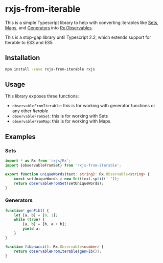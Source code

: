 # rxjs-from-iterable


This is a simple Typescript library to help with converting iterables like [Sets](https://developer.mozilla.org/en-US/docs/Web/JavaScript/Reference/Global_Objects/Set), [Maps](https://developer.mozilla.org/en-US/docs/Web/JavaScript/Reference/Global_Objects/Map), and [Generators](https://developer.mozilla.org/en-US/docs/Web/JavaScript/Reference/Global_Objects/Generator) into [Rx.Observables](http://reactivex.io/rxjs/class/es6/Observable.js~Observable.html).

This is a stop-gap library until Typescript 2.2, which extends support for Iterable to ES3 and ES5.

## Installation
```sh
npm install -save rxjs-from-iterable rxjs
```

## Usage

This library exposes three functions:
- `observableFromIterable`: this is for working with generator functions or any other *Iterable*
- `observableFromSet`: this is for working with Sets
- `observableFromMap`: this is for working with Maps.


## Examples

### Sets

```Typescript
import * as Rx from 'rxjs/Rx';
import {observableFromSet} from 'rxjs-from-iterable';

export function uniqueWords(text: string): Rx.Observable<string> {
    const setUniqueWords = new Set(text.split(' '));
    return observableFromSet(setUniqueWords);
}
```

### Generators

```Typescript
function* genFib() {
    let [a, b] = [0, 1];
    while (true) {
        [a, b] = [b, a + b];
        yield a;
    }
}

function fibonacci(): Rx.Observable<number> {
    return observableFromIterable(genFib());
}
```

